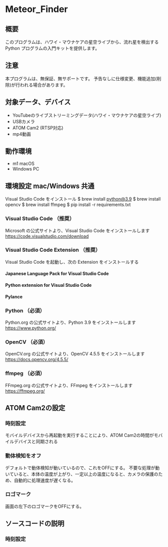 # Meteor_Finder

## 概要

このプログラムは、ハワイ・マウナケアの星空ライブから、流れ星を検出する Python プログラムの入門キットを提供します。

## 注意
本プログラムは、無保証、無サポートです。
予告なしに仕様変更、機能追加(削除)が行われる場合があります。

## 対象データ、デバイス
* YouTubeのライブストリーミングデータ(ハワイ・マウナケアの星空ライブ)
* USBカメラ
* ATOM Cam2 (RTSP対応)
* mp4動画

## 動作環境
* m1 macOS
* Windows PC 
  
## 環境設定 mac/Windows 共通
  Visual Studio Code をインストール
  $ brew install python@3.9
  $ brew install opencv
  $ brew install ffmpeg
  $ pip install -r requirements.txt

  ### Visual Studio Code （推奨）
  Microsoft の公式サイトより、Visual Studio Code をインストールします
  https://code.visualstudio.com/download

  ### Visual Studio Code Extension （推奨）
  Visual Studio Code を起動し、次の Extension をインストールする
  #### Japanese Language Pack for Visual Studio Code
  #### Python extension for Visual Studio Code
  #### Pylance

  ### Python （必須）
  Python.org の公式サイトより、Python 3.9 をインストールします
  https://www.python.org/ 

  ### OpenCV （必須）
  OpenCV.org の公式サイトより、OpenCV 4.5.5 をインストールします
  https://docs.opencv.org/4.5.5/

  ### ffmpeg （必須）
  FFmpeg.org の公式サイトより、FFmpeg をインストールします
  https://ffmpeg.org/

## ATOM Cam2の設定
  ### 時刻設定
  モバイルデバイスから再起動を実行することにより、ATOM Cam2の時間がモバイルデバイスと同期される
  ### 動体検知をオフ
  デフォルトで動体検知が動いているので、これをOFFにする。
  不要な処理が動いていると、本体の温度が上がり、一定以上の温度になると、カメラの保護のため、自動的に処理速度が遅くなる。
  ### ロゴマーク
  画面の左下のロゴマークをOFFにする。

## ソースコードの説明
### 時刻設定
